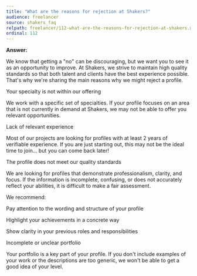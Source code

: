 ```yaml
---
title: "What are the reasons for rejection at Shakers?"
audience: freelancer
source: shakers_faq
relpath: freelancer/112-what-are-the-reasons-for-rejection-at-shakers.md
ordinal: 112
---
```


**Answer:**

We know that getting a "no" can be discouraging, but we want you to see it as an opportunity to improve. At Shakers, we strive to maintain high quality standards so that both talent and clients have the best experience possible. That's why we're sharing the main reasons why we might reject a profile.

Your specialty is not within our offering 

We work with a specific set of specialties. If your profile focuses on an area that is not currently in demand at Shakers, we may not be able to offer you relevant opportunities.

Lack of relevant experience 

Most of our projects are looking for profiles with at least 2 years of verifiable experience. If you are just starting out, this may not be the ideal time to join... but you can come back later!


The profile does not meet our quality standards 

We are looking for profiles that demonstrate professionalism, clarity, and focus. If the information is incomplete, confusing, or does not accurately reflect your abilities, it is difficult to make a fair assessment.

We recommend:

Pay attention to the wording and structure of your profile

Highlight your achievements in a concrete way

Show clarity in your previous roles and responsibilities

Incomplete or unclear portfolio

Your portfolio is a key part of your profile. If you don't include examples of your work or the descriptions are too generic, we won't be able to get a good idea of your level.
